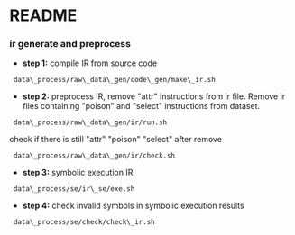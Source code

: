 # README


### ir generate and preprocess

- **step 1:** compile IR from source code

` data\_process/raw\_data\_gen/code\_gen/make\_ir.sh`

- **step 2:** preprocess IR, remove "attr" instructions from ir file. Remove ir files containing "poison" and "select" instructions from dataset.

` data\_process/raw\_data\_gen/ir/run.sh`

check if there is still "attr" "poison" "select" after remove

` data\_process/raw\_data\_gen/ir/check.sh`

- **step 3:** symbolic execution IR

` data\_process/se/ir\_se/exe.sh`

- **step 4:** check invalid symbols in symbolic execution results

` data\_process/se/check/check\_ir.sh`




